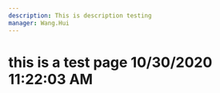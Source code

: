 ```yaml
---
description: This is description testing
manager: Wang.Hui
---
```

# this is a test page 10/30/2020 11:22:03 AM